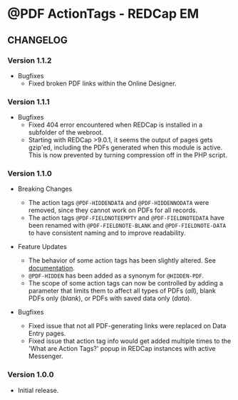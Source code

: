 # @PDF ActionTags - REDCap EM

## CHANGELOG

### Version 1.1.2

- Bugfixes
  - Fixed broken PDF links within the Online Designer.

### Version 1.1.1

- Bugfixes
  - Fixed 404 error encountered when REDCap is installed in a subfolder of the webroot.
  - Starting with REDCap >9.0.1, it seems the output of pages gets gzip'ed, including the PDFs generated when this module is active. This is now prevented by turning compression off in the PHP script.

### Version 1.1.0

- Breaking Changes
  - The action tags `@PDF-HIDDENDATA` and `@PDF-HIDDENNODATA` were removed, since they cannot work on PDFs for all records.
  - The action tags `@PDF-FIELDNOTEEMPTY` and `@PDF-FIELDNOTEDATA` have been renamed with `@PDF-FIELDNOTE-BLANK` and `@PDF-FIELDNOTE-DATA` to have consistent naming and to improve readability.

- Feature Updates
  - The behavior of some action tags has been slightly altered. See [documentation](README.md).
  - `@PDF-HIDDEN` has been added as a synonym for `@HIDDEN-PDF`.
  - The scope of some action tags can now be controlled by adding a parameter that limits them to affect all types of PDFs (_all_), blank PDFs only (_blank_), or PDFs with saved data only (_data_).

- Bugfixes
  - Fixed issue that not all PDF-generating links were replaced on Data Entry pages.
  - Fixed issue that action tag info would get added multiple times to the 'What are Action Tags?' popup in REDCap instances with active Messenger.

### Version 1.0.0

- Initial release.